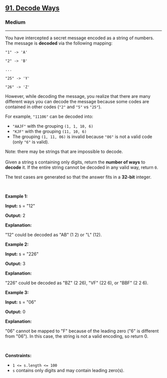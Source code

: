 <h2><a href="https://leetcode.com/problems/decode-ways/?envType=study-plan-v2&envId=dynamic-programming">91. Decode Ways</a></h2><h3>Medium</h3><hr><p>You have intercepted a secret message encoded as a string of numbers. The message is <strong>decoded</strong> via the following mapping:</p>

<p><code>&quot;1&quot; -&gt; &#39;A&#39;<br />
&quot;2&quot; -&gt; &#39;B&#39;<br />
...<br />
&quot;25&quot; -&gt; &#39;Y&#39;<br />
&quot;26&quot; -&gt; &#39;Z&#39;</code></p>

<p>However, while decoding the message, you realize that there are many different ways you can decode the message because some codes are contained in other codes (<code>&quot;2&quot;</code> and <code>&quot;5&quot;</code> vs <code>&quot;25&quot;</code>).</p>

<p>For example, <code>&quot;11106&quot;</code> can be decoded into:</p>

<ul>
	<li><code>&quot;AAJF&quot;</code> with the grouping <code>(1, 1, 10, 6)</code></li>
	<li><code>&quot;KJF&quot;</code> with the grouping <code>(11, 10, 6)</code></li>
	<li>The grouping <code>(1, 11, 06)</code> is invalid because <code>&quot;06&quot;</code> is not a valid code (only <code>&quot;6&quot;</code> is valid).</li>
</ul>

<p>Note: there may be strings that are impossible to decode.<br />
<br />
Given a string s containing only digits, return the <strong>number of ways</strong> to <strong>decode</strong> it. If the entire string cannot be decoded in any valid way, return <code>0</code>.</p>

<p>The test cases are generated so that the answer fits in a <strong>32-bit</strong> integer.</p>

<p>&nbsp;</p>
<p><strong class="example">Example 1:</strong></p>

<div class="example-block">
<p><strong>Input:</strong> <span class="example-io">s = &quot;12&quot;</span></p>

<p><strong>Output:</strong> <span class="example-io">2</span></p>

<p><strong>Explanation:</strong></p>

<p>&quot;12&quot; could be decoded as &quot;AB&quot; (1 2) or &quot;L&quot; (12).</p>
</div>

<p><strong class="example">Example 2:</strong></p>

<div class="example-block">
<p><strong>Input:</strong> <span class="example-io">s = &quot;226&quot;</span></p>

<p><strong>Output:</strong> <span class="example-io">3</span></p>

<p><strong>Explanation:</strong></p>

<p>&quot;226&quot; could be decoded as &quot;BZ&quot; (2 26), &quot;VF&quot; (22 6), or &quot;BBF&quot; (2 2 6).</p>
</div>

<p><strong class="example">Example 3:</strong></p>

<div class="example-block">
<p><strong>Input:</strong> <span class="example-io">s = &quot;06&quot;</span></p>

<p><strong>Output:</strong> <span class="example-io">0</span></p>

<p><strong>Explanation:</strong></p>

<p>&quot;06&quot; cannot be mapped to &quot;F&quot; because of the leading zero (&quot;6&quot; is different from &quot;06&quot;). In this case, the string is not a valid encoding, so return 0.</p>
</div>

<p>&nbsp;</p>
<p><strong>Constraints:</strong></p>

<ul>
	<li><code>1 &lt;= s.length &lt;= 100</code></li>
	<li><code>s</code> contains only digits and may contain leading zero(s).</li>
</ul>
